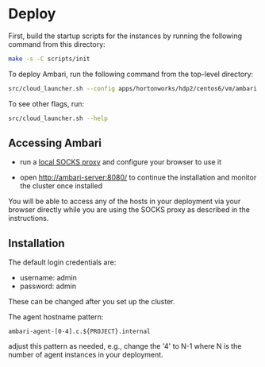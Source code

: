 Deploy
======

First, build the startup scripts for the instances by running the following
command from this directory:

```bash
make -s -C scripts/init
```

To deploy Ambari, run the following command from the top-level directory:

```bash
src/cloud_launcher.sh --config apps/hortonworks/hdp2/centos6/vm/ambari.py insert
```

To see other flags, run:

```bash
src/cloud_launcher.sh --help
```

Accessing Ambari
----------------

* run a [local SOCKS proxy](../../../../scripts/util/socks-proxy.md) and configure
  your browser to use it

* open [http://ambari-server:8080/](http://ambari-server:8080) to continue the
  installation and monitor the cluster once installed

You will be able to access any of the hosts in your deployment via your browser
directly while you are using the SOCKS proxy as described in the instructions.

Installation
------------

The default login credentials are:

* username: admin
* password: admin

These can be changed after you set up the cluster.

The agent hostname pattern:

```
ambari-agent-[0-4].c.${PROJECT}.internal
```

adjust this pattern as needed, e.g., change the '4' to N-1 where N is the number
of agent instances in your deployment.
